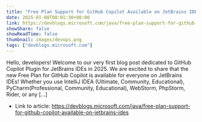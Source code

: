 ```yaml
---
title: "Free Plan Support for GitHub Copilot Available on JetBrains IDEs"
date: 2025-01-08T08:01:30+00:00
link: https://devblogs.microsoft.com/java/free-plan-support-for-github-copilot-available-on-jetbrains-ides
showShare: false
showReadTime: false
thumbnail: images/devops.png
tags: ["devblogs.microsoft.com"]
---
```

Hello, developers! Welcome to our very first blog post dedicated to GitHub Copilot Plugin for JetBrains IDEs in 2025. We are excited to share that the new Free Plan for GitHub Copilot is available for everyone on JetBrains IDEs! Whether you use IntelliJ IDEA (Ultimate, Community, Educational), PyCharm(Professional, Community, Educational), WebStorm, PhpStorm, Rider, or any […]

- Link to article: https://devblogs.microsoft.com/java/free-plan-support-for-github-copilot-available-on-jetbrains-ides